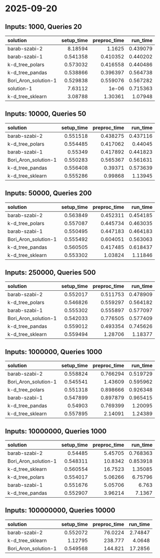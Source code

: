 # 2025-09-20

## Inputs: 1000, Queries 20

| solution             |   setup_time |   preproc_time |   run_time |
|:---------------------|-------------:|---------------:|-----------:|
| barab-szabi-2        |     8.18594  |       1.1625   |   0.439079 |
| barab-szabi-1        |     0.541358 |       0.410352 |   0.440202 |
| k-d_tree_polars      |     0.573032 |       0.416558 |   0.440486 |
| k-d_tree_pandas      |     0.538866 |       0.396397 |   0.564738 |
| Bori_Aron_solution-1 |     0.529838 |       0.559076 |   0.567282 |
| solution-1           |     7.63112  |       1e-06    |   0.715363 |
| k-d_tree_sklearn     |     3.08788  |       1.30361  |   1.07948  |

## Inputs: 10000, Queries 50

| solution             |   setup_time |   preproc_time |   run_time |
|:---------------------|-------------:|---------------:|-----------:|
| barab-szabi-2        |     0.551518 |       0.438275 |   0.437116 |
| k-d_tree_polars      |     0.554485 |       0.417062 |   0.44045  |
| barab-szabi-1        |     0.55349  |       0.417892 |   0.441823 |
| Bori_Aron_solution-1 |     0.550283 |       0.565367 |   0.561631 |
| k-d_tree_pandas      |     0.556408 |       0.39371  |   0.573639 |
| k-d_tree_sklearn     |     0.555286 |       0.99868  |   1.13945  |

## Inputs: 50000, Queries 200

| solution             |   setup_time |   preproc_time |   run_time |
|:---------------------|-------------:|---------------:|-----------:|
| barab-szabi-2        |     0.563849 |       0.452311 |   0.454185 |
| k-d_tree_polars      |     0.557087 |       0.445734 |   0.463035 |
| barab-szabi-1        |     0.550495 |       0.447183 |   0.464183 |
| Bori_Aron_solution-1 |     0.555492 |       0.604051 |   0.563063 |
| k-d_tree_pandas      |     0.560505 |       0.417485 |   0.618437 |
| k-d_tree_sklearn     |     0.553302 |       1.03824  |   1.11846  |

## Inputs: 250000, Queries 500

| solution             |   setup_time |   preproc_time |   run_time |
|:---------------------|-------------:|---------------:|-----------:|
| barab-szabi-2        |     0.552017 |       0.511753 |   0.478909 |
| k-d_tree_polars      |     0.546826 |       0.559297 |   0.564182 |
| barab-szabi-1        |     0.555302 |       0.555897 |   0.577097 |
| Bori_Aron_solution-1 |     0.542033 |       0.776505 |   0.577409 |
| k-d_tree_pandas      |     0.559012 |       0.493354 |   0.745626 |
| k-d_tree_sklearn     |     0.559494 |       1.28706  |   1.18377  |

## Inputs: 1000000, Queries 1000

| solution             |   setup_time |   preproc_time |   run_time |
|:---------------------|-------------:|---------------:|-----------:|
| barab-szabi-2        |     0.558824 |       0.766294 |   0.519729 |
| Bori_Aron_solution-1 |     0.545541 |       1.43609  |   0.595962 |
| k-d_tree_polars      |     0.551318 |       0.898666 |   0.926348 |
| barab-szabi-1        |     0.547899 |       0.897879 |   0.965415 |
| k-d_tree_pandas      |     0.54903  |       0.769399 |   1.20095  |
| k-d_tree_sklearn     |     0.557895 |       2.14091  |   1.24389  |

## Inputs: 10000000, Queries 1000

| solution             |   setup_time |   preproc_time |   run_time |
|:---------------------|-------------:|---------------:|-----------:|
| barab-szabi-2        |     0.54485  |        5.45705 |   0.768363 |
| Bori_Aron_solution-1 |     0.548311 |       10.8342  |   0.853918 |
| k-d_tree_sklearn     |     0.560554 |       16.7523  |   1.35085  |
| k-d_tree_polars      |     0.554017 |        5.06266 |   6.75796  |
| barab-szabi-1        |     0.551676 |        5.05706 |   6.763    |
| k-d_tree_pandas      |     0.552907 |        3.96214 |   7.1367   |

## Inputs: 100000000, Queries 10000

| solution             |   setup_time |   preproc_time |   run_time |
|:---------------------|-------------:|---------------:|-----------:|
| barab-szabi-2        |     0.552072 |        76.0224 |    2.74847 |
| k-d_tree_sklearn     |     1.12795  |       238.777  |    4.0648  |
| Bori_Aron_solution-1 |     0.549568 |       144.821  |   17.2856  |